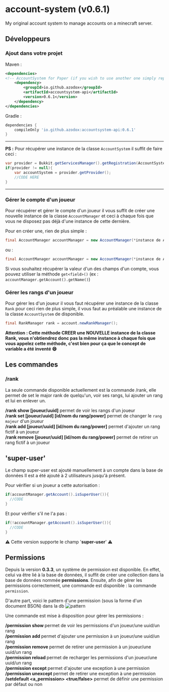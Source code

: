 # account-system (v0.6.1)
My original account system to manage accounts on a minecraft server.

## Développeurs

### Ajout dans votre projet

Maven :
```xml
<dependencies>
<!-- AccountSystem for Paper (if you wish to use another one simply replace "paper" by something else (e.g. velocity)) -->
    <dependency>
        <groupId>io.github.azodox</groupId>
        <artifactId>accountsystem-api</artifactId>
        <version>0.6.1</version>
    </dependency>
</dependencies>
```
Gradle :
```groovy
dependencies {
    compileOnly 'io.github.azodox:accountsystem-api:0.6.1'
}
```
---

**PS :** Pour récupérer une instance de la classe `AccountSystem` il suffit de faire ceci :

```java
var provider = Bukkit.getServicesManager().getRegistration(AccountSystem.class);
if(provider != null){
    var accountSystem = provider.getProvider();
    //CODE HERE
}
```

---

### Gérer le compte d'un joueur 
Pour récupérer et gérer le compte d'un joueur il vous suffit de créer une nouvelle instance de la classe `AccountManager` et ceci à chaque fois que vous ne disposez pas déjà d'une instance de cette dernière.

Pour en créer une, rien de plus simple :

```java
final AccountManager accountManager = new AccountManager(*instance de AccountSystem*, *Un objet Player*);
```
ou :

```java
final AccountManager accountManager = new AccountManager(*instance de AccountSystem*, *le nom du joueur (String)*, *l'uuid du joueur (String)*);
```

Si vous souhaitez récupérer la valeur d'un des champs d'un compte, vous pouvez utiliser la méthode `get<field>()` (ex : `accountManager.getAccount().getName()`)

### Gérer les rangs d'un joueur

Pour gérer les d'un joueur il vous faut récupérer une instance de la classe `Rank` pour ceci rien de plus simple, il vous faut au préalable une instance de la classe `AccountSystem` de disponible.

```java
final RankManager rank = account.newRankManager();
```

**Attention : Cette méthode CREER une NOUVELLE instance de la classe Rank, vous n'obtiendrez donc pas la même instance à chaque fois que vous appelez cette méthode, c'est bien pour ça que le concept de variable a été inventé :smile:**

## Les commandes

### /rank
La seule commande disponible actuellement est la commande /rank, elle permet de set le major rank de quelqu'un, voir ses rangs, lui ajouter un rang et lui en enlever un.

**/rank show [joueur/uuid]** permet de voir les rangs d'un joueur\
**/rank set [joueur/uuid] [id/nom du rang/power]** permet de changer le `rang majeur` d'un joueur\
**/rank add [joueur/uuid] [id/nom du rang/power]** permet d'ajouter un rang fictif à un joueur\
**/rank remove [joueur/uuid] [id/nom du rang/power]** permet de retirer un rang fictif à un joueur

## 'super-user'

Le champ super-user est ajouté manuellement à un compte dans la base de données
Il est a été ajouté à 2 utilisateurs jusqu'à présent.

Pour vérifier si un joueur a cette autorisation :

```java
if(accountManager.getAccount().isSuperUser()){
  //CODE
}
```

Et pour vérifier s'il ne l'a pas :

```java
if(!accountManager.getAccount().isSuperUser()){
  //CODE
}
```

:warning: Cette version supporte le champ '**super-user**' :warning: 

## Permissions

Depuis la version __0.3.3__, un système de permission est disponible. En effet, celui va être lié à la base de données, il suffit de créer une collection dans la base de données nommée **permissions**. Ensuite, afin de gérer les permissions correctement, une commande est disponible : la commande `permission`.

D'autre part, voici le pattern d'une permission (sous la forme d'un document BSON) dans la db
![pattern](https://i.imgur.com/JdzRJHO.png)

Une commande est mise à disposition pour gérer les permissions :

**/permission show <target>** permet de voir les permissions d'un joueur/une uuid/un rang\
**/permission add <target> <permission>** permet d'ajouter une permission à un joueur/une uuid/un rang\
**/permission remove <target> <permission>** permet de retirer une permission à un joueur/une uuid/un rang\
**/permission reload <target>** permet de recharger les permissions d'un joueur/une uuid/un rang\
**/permission except <target> <permission>** permet d'ajouter une exception à une permission\
**/permission unexcept <target> <permission>** permet de retirer une exception à une permission\
**/setdefault <a_permission> <true/false>** permet de définir une permission par défaut ou non
